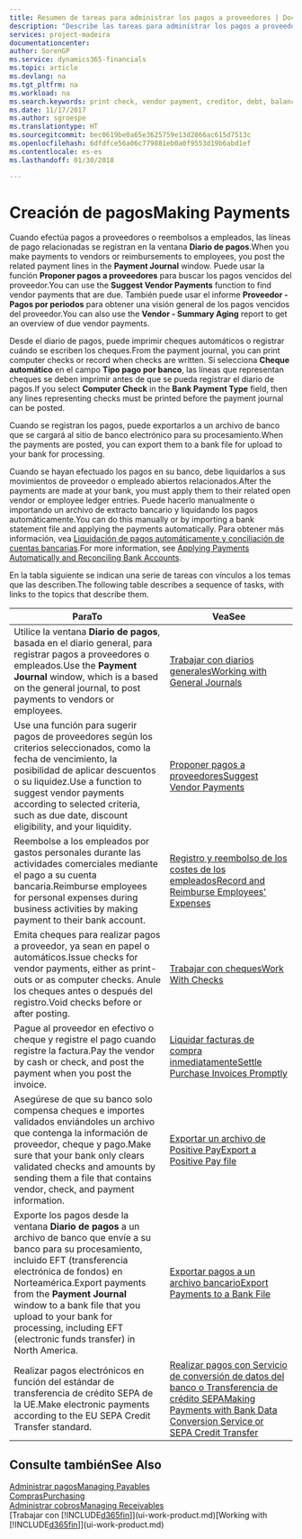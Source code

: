 ```yaml
---
title: Resumen de tareas para administrar los pagos a proveedores | Documentos de Microsoft
description: "Describe las tareas para administrar los pagos a proveedores o acreedores, incluido el registro de líneas de pago, y obtener un resumen de saldo vencido."
services: project-madeira
documentationcenter: 
author: SorenGP
ms.service: dynamics365-financials
ms.topic: article
ms.devlang: na
ms.tgt_pltfrm: na
ms.workload: na
ms.search.keywords: print check, vendor payment, creditor, debt, balance due, AP
ms.date: 11/17/2017
ms.author: sgroespe
ms.translationtype: HT
ms.sourcegitcommit: bec0619be0a65e3625759e13d2866ac615d7513c
ms.openlocfilehash: 6dfdfce56a06c779881eb0a0f9553d19b6abd1ef
ms.contentlocale: es-es
ms.lasthandoff: 01/30/2018

---
```

# <a name="making-payments"></a><span data-ttu-id="7d986-103">Creación de pagos</span><span class="sxs-lookup"><span data-stu-id="7d986-103">Making Payments</span></span>
<span data-ttu-id="7d986-104">Cuando efectúa pagos a proveedores o reembolsos a empleados, las líneas de pago relacionadas se registran en la ventana **Diario de pagos**.</span><span class="sxs-lookup"><span data-stu-id="7d986-104">When you make payments to vendors or reimbursements to employees, you post the related payment lines in the **Payment Journal** window.</span></span> <span data-ttu-id="7d986-105">Puede usar la función **Proponer pagos a proveedores** para buscar los pagos vencidos del proveedor.</span><span class="sxs-lookup"><span data-stu-id="7d986-105">You can use the **Suggest Vendor Payments** function to find vendor payments that are due.</span></span> <span data-ttu-id="7d986-106">También puede usar el informe **Proveedor - Pagos por periodos** para obtener una visión general de los pagos vencidos del proveedor.</span><span class="sxs-lookup"><span data-stu-id="7d986-106">You can also use the **Vendor - Summary Aging** report to get an overview of due vendor payments.</span></span>

<span data-ttu-id="7d986-107">Desde el diario de pagos, puede imprimir cheques automáticos o registrar cuándo se escriben los cheques.</span><span class="sxs-lookup"><span data-stu-id="7d986-107">From the payment journal, you can print computer checks or record when checks are written.</span></span> <span data-ttu-id="7d986-108">Si selecciona **Cheque automático** en el campo **Tipo pago por banco**, las líneas que representan cheques se deben imprimir antes de que se pueda registrar el diario de pagos.</span><span class="sxs-lookup"><span data-stu-id="7d986-108">If you select **Computer Check** in the **Bank Payment Type** field, then any lines representing checks must be printed before the payment journal can be posted.</span></span>

<span data-ttu-id="7d986-109">Cuando se registran los pagos, puede exportarlos a un archivo de banco que se cargará al sitio de banco electrónico para su procesamiento.</span><span class="sxs-lookup"><span data-stu-id="7d986-109">When the payments are posted, you can export them to a bank file for upload to your bank for processing.</span></span>

<span data-ttu-id="7d986-110">Cuando se hayan efectuado los pagos en su banco, debe liquidarlos a sus movimientos de proveedor o empleado abiertos relacionados.</span><span class="sxs-lookup"><span data-stu-id="7d986-110">After the payments are made at your bank, you must apply them to their related open vendor or employee ledger entries.</span></span> <span data-ttu-id="7d986-111">Puede hacerlo manualmente o importando un archivo de extracto bancario y liquidando los pagos automáticamente.</span><span class="sxs-lookup"><span data-stu-id="7d986-111">You can do this manually or by importing a bank statement file and applying the payments automatically.</span></span> <span data-ttu-id="7d986-112">Para obtener más información, vea [Liquidación de pagos automáticamente y conciliación de cuentas bancarias](receivables-apply-payments-auto-reconcile-bank-accounts.md).</span><span class="sxs-lookup"><span data-stu-id="7d986-112">For more information, see [Applying Payments Automatically and Reconciling Bank Accounts](receivables-apply-payments-auto-reconcile-bank-accounts.md).</span></span>

<span data-ttu-id="7d986-113">En la tabla siguiente se indican una serie de tareas con vínculos a los temas que las describen.</span><span class="sxs-lookup"><span data-stu-id="7d986-113">The following table describes a sequence of tasks, with links to the topics that describe them.</span></span>

| <span data-ttu-id="7d986-114">Para</span><span class="sxs-lookup"><span data-stu-id="7d986-114">To</span></span> | <span data-ttu-id="7d986-115">Vea</span><span class="sxs-lookup"><span data-stu-id="7d986-115">See</span></span> |
| --- | --- |
|<span data-ttu-id="7d986-116">Utilice la ventana **Diario de pagos**, basada en el diario general, para registrar pagos a proveedores o empleados.</span><span class="sxs-lookup"><span data-stu-id="7d986-116">Use the **Payment Journal** window, which is a based on the general journal, to post payments to vendors or employees.</span></span>|[<span data-ttu-id="7d986-117">Trabajar con diarios generales</span><span class="sxs-lookup"><span data-stu-id="7d986-117">Working with General Journals</span></span>](ui-work-general-journals.md)|
| <span data-ttu-id="7d986-118">Use una función para sugerir pagos de proveedores según los criterios seleccionados, como la fecha de vencimiento, la posibilidad de aplicar descuentos o su liquidez.</span><span class="sxs-lookup"><span data-stu-id="7d986-118">Use a function to suggest vendor payments according to selected criteria, such as due date, discount eligibility, and your liquidity.</span></span> |[<span data-ttu-id="7d986-119">Proponer pagos a proveedores</span><span class="sxs-lookup"><span data-stu-id="7d986-119">Suggest Vendor Payments</span></span>](payables-how-suggest-vendor-payments.md) |
|<span data-ttu-id="7d986-120">Reembolse a los empleados por gastos personales durante las actividades comerciales mediante el pago a su cuenta bancaria.</span><span class="sxs-lookup"><span data-stu-id="7d986-120">Reimburse employees for personal expenses during business activities by making payment to their bank account.</span></span>|[<span data-ttu-id="7d986-121">Registro y reembolso de los costes de los empleados</span><span class="sxs-lookup"><span data-stu-id="7d986-121">Record and Reimburse Employees' Expenses</span></span>](finance-how-record-reimburse-employee-expenses.md)|
| <span data-ttu-id="7d986-122">Emita cheques para realizar pagos a proveedor, ya sean en papel o automáticos.</span><span class="sxs-lookup"><span data-stu-id="7d986-122">Issue checks for vendor payments, either as print-outs or as computer checks.</span></span> <span data-ttu-id="7d986-123">Anule los cheques antes o después del registro.</span><span class="sxs-lookup"><span data-stu-id="7d986-123">Void checks before or after posting.</span></span> |[<span data-ttu-id="7d986-124">Trabajar con cheques</span><span class="sxs-lookup"><span data-stu-id="7d986-124">Work With Checks</span></span>](payables-how-work-checks.md) |
| <span data-ttu-id="7d986-125">Pague al proveedor en efectivo o cheque y registre el pago cuando registre la factura.</span><span class="sxs-lookup"><span data-stu-id="7d986-125">Pay the vendor by cash or check, and post the payment when you post the invoice.</span></span> |[<span data-ttu-id="7d986-126">Liquidar facturas de compra inmediatamente</span><span class="sxs-lookup"><span data-stu-id="7d986-126">Settle Purchase Invoices Promptly</span></span>](finance-how-to-settle-purchase-invoices-promptly.md) |
| <span data-ttu-id="7d986-127">Asegúrese de que su banco solo compensa cheques e importes validados enviándoles un archivo que contenga la información de proveedor, cheque y pago.</span><span class="sxs-lookup"><span data-stu-id="7d986-127">Make sure that your bank only clears validated checks and amounts by sending them a file that contains vendor, check, and payment information.</span></span> |[<span data-ttu-id="7d986-128">Exportar un archivo de Positive Pay</span><span class="sxs-lookup"><span data-stu-id="7d986-128">Export a Positive Pay file</span></span>](finance-how-positive-pay.md) |
|<span data-ttu-id="7d986-129">Exporte los pagos desde la ventana **Diario de pagos** a un archivo de banco que envíe a su banco para su procesamiento, incluido EFT (transferencia electrónica de fondos) en Norteamérica.</span><span class="sxs-lookup"><span data-stu-id="7d986-129">Export payments from the **Payment Journal** window to a bank file that you upload to your bank for processing, including EFT (electronic funds transfer) in North America.</span></span> |[<span data-ttu-id="7d986-130">Exportar pagos a un archivo bancario</span><span class="sxs-lookup"><span data-stu-id="7d986-130">Export Payments to a Bank File</span></span>](payables-how-export-payments-bank-file.md)|
|<span data-ttu-id="7d986-131">Realizar pagos electrónicos en función del estándar de transferencia de crédito SEPA de la UE.</span><span class="sxs-lookup"><span data-stu-id="7d986-131">Make electronic payments according to the EU SEPA Credit Transfer standard.</span></span>|[<span data-ttu-id="7d986-132">Realizar pagos con Servicio de conversión de datos del banco o Transferencia de crédito SEPA</span><span class="sxs-lookup"><span data-stu-id="7d986-132">Making Payments with Bank Data Conversion Service or SEPA Credit Transfer</span></span>](finance-make-payments-with-bank-data-conversion-service-or-sepa-credit-transfer.md)|    

## <a name="see-also"></a><span data-ttu-id="7d986-133">Consulte también</span><span class="sxs-lookup"><span data-stu-id="7d986-133">See Also</span></span>
[<span data-ttu-id="7d986-134">Administrar pagos</span><span class="sxs-lookup"><span data-stu-id="7d986-134">Managing Payables</span></span>](payables-manage-payables.md)  
[<span data-ttu-id="7d986-135">Compras</span><span class="sxs-lookup"><span data-stu-id="7d986-135">Purchasing</span></span>](purchasing-manage-purchasing.md)  
[<span data-ttu-id="7d986-136">Administrar cobros</span><span class="sxs-lookup"><span data-stu-id="7d986-136">Managing Receivables</span></span>](receivables-manage-receivables.md)  
<span data-ttu-id="7d986-137">[Trabajar con [!INCLUDE[d365fin](includes/d365fin_md.md)]](ui-work-product.md)</span><span class="sxs-lookup"><span data-stu-id="7d986-137">[Working with [!INCLUDE[d365fin](includes/d365fin_md.md)]](ui-work-product.md)</span></span>  

